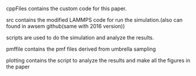 
cppFiles contains the custom code for this paper.

src contains the modified LAMMPS code for run the simulation.(also can found in awsem github(same with 2016 version))

scripts are used to do the simulation and analyze the results.

pmffile contains the pmf files derived from umbrella sampling 

plotting contains the script to analyze the results and make all the figures in the paper
